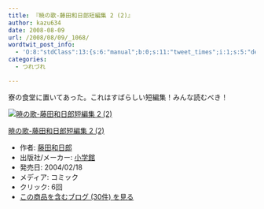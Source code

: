 ```yaml
---
title: 『暁の歌-藤田和日郎短編集 2 (2)』
author: kazu634
date: 2008-08-09
url: /2008/08/09/_1068/
wordtwit_post_info:
  - 'O:8:"stdClass":13:{s:6:"manual";b:0;s:11:"tweet_times";i:1;s:5:"delay";i:0;s:7:"enabled";i:1;s:10:"separation";s:2:"60";s:7:"version";s:3:"3.7";s:14:"tweet_template";b:0;s:6:"status";i:2;s:6:"result";a:0:{}s:13:"tweet_counter";i:2;s:13:"tweet_log_ids";a:1:{i:0;i:4197;}s:9:"hash_tags";a:0:{}s:8:"accounts";a:1:{i:0;s:7:"kazu634";}}'
categories:
  - つれづれ

---
```

<div class="section">
<p>
    寮の食堂に置いてあった。これはすばらしい短編集！みんな読むべき！
</p>
  
<div class="hatena-asin-detail">
<a href="http://www.amazon.co.jp/dp/409123562X/?tag=hatena_st1-22&ascsubtag=d-7ibv" onclick="__gaTracker('send', 'event', 'outbound-article', 'http://www.amazon.co.jp/dp/409123562X/?tag=hatena_st1-22&ascsubtag=d-7ibv', '');"><img src="https://images-na.ssl-images-amazon.com/images/I/51wnVnYsIvL._SL160_.jpg" class="hatena-asin-detail-image" alt="暁の歌-藤田和日郎短編集 2 (2)" title="暁の歌-藤田和日郎短編集 2 (2)" /></a></p> 
    
<div class="hatena-asin-detail-info">
<p class="hatena-asin-detail-title">
<a href="http://www.amazon.co.jp/dp/409123562X/?tag=hatena_st1-22&ascsubtag=d-7ibv" onclick="__gaTracker('send', 'event', 'outbound-article', 'http://www.amazon.co.jp/dp/409123562X/?tag=hatena_st1-22&ascsubtag=d-7ibv', '暁の歌-藤田和日郎短編集 2 (2)');">暁の歌-藤田和日郎短編集 2 (2)</a>
</p>
      
<ul>
<li>
<span class="hatena-asin-detail-label">作者:</span> <a href="http://d.hatena.ne.jp/keyword/%C6%A3%C5%C4%CF%C2%C6%FC%CF%BA" onclick="__gaTracker('send', 'event', 'outbound-article', 'http://d.hatena.ne.jp/keyword/%C6%A3%C5%C4%CF%C2%C6%FC%CF%BA', '藤田和日郎');" class="keyword">藤田和日郎</a>
</li>
<li>
<span class="hatena-asin-detail-label">出版社/メーカー:</span> <a href="http://d.hatena.ne.jp/keyword/%BE%AE%B3%D8%B4%DB" onclick="__gaTracker('send', 'event', 'outbound-article', 'http://d.hatena.ne.jp/keyword/%BE%AE%B3%D8%B4%DB', '小学館');" class="keyword">小学館</a>
</li>
<li>
<span class="hatena-asin-detail-label">発売日:</span> 2004/02/18
</li>
<li>
<span class="hatena-asin-detail-label">メディア:</span> コミック
</li>
<li>
<span class="hatena-asin-detail-label">クリック</span>: 6回
</li>
<li>
<a href="http://d.hatena.ne.jp/asin/409123562X" onclick="__gaTracker('send', 'event', 'outbound-article', 'http://d.hatena.ne.jp/asin/409123562X', 'この商品を含むブログ (30件) を見る');" target="_blank">この商品を含むブログ (30件) を見る</a>
</li>
</ul>
</div>
    
<div class="hatena-asin-detail-foot">
</div>
</div>
</div>
